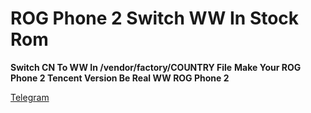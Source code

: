 # ROG Phone 2 Switch WW In Stock Rom
**Switch CN To WW In /vendor/factory/COUNTRY File**
**Make Your ROG Phone 2 Tencent Version Be Real WW ROG Phone 2**

[Telegram](https://t.me/edwardwu0223)
